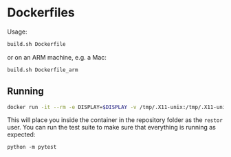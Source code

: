 # Dockerfiles

Usage:

```bash
build.sh Dockerfile
```

or on an ARM machine, e.g. a Mac:

```bash
build.sh Dockerfile_arm
```

## Running

```bash
docker run -it --rm -e DISPLAY=$DISPLAY -v /tmp/.X11-unix:/tmp/.X11-unix tcd 
```

This will place you inside the container in the repository folder as the `restor` user. You can run the test suite to make sure that everything is running as expected:

```
python -m pytest
```
